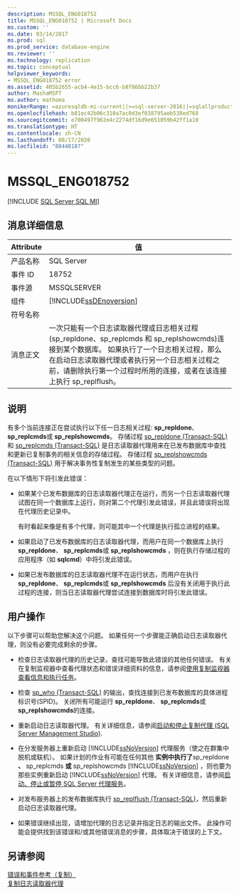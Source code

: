 ```yaml
---
description: MSSQL_ENG018752
title: MSSQL_ENG018752 | Microsoft Docs
ms.custom: ''
ms.date: 03/14/2017
ms.prod: sql
ms.prod_service: database-engine
ms.reviewer: ''
ms.technology: replication
ms.topic: conceptual
helpviewer_keywords:
- MSSQL_ENG018752 error
ms.assetid: 405b2655-acb4-4e15-bcc6-b8f86bb22b37
author: MashaMSFT
ms.author: mathoma
monikerRange: =azuresqldb-mi-current||>=sql-server-2016||=sqlallproducts-allversions
ms.openlocfilehash: b81ec42b06c310a7ac0d3ef038795aeb538ed768
ms.sourcegitcommit: e700497f962e4c2274df16d9e651059b42ff1a10
ms.translationtype: HT
ms.contentlocale: zh-CN
ms.lasthandoff: 08/17/2020
ms.locfileid: "88448187"
---
```

# <a name="mssql_eng018752"></a>MSSQL_ENG018752
[!INCLUDE [SQL Server SQL MI](../../includes/applies-to-version/sql-asdbmi.md)]
    
## <a name="message-details"></a>消息详细信息  
  
|Attribute|值|  
|-|-|  
|产品名称|SQL Server|  
|事件 ID|18752|  
|事件源|MSSQLSERVER|  
|组件|[!INCLUDE[ssDEnoversion](../../includes/ssdenoversion-md.md)]|  
|符号名称||  
|消息正文|一次只能有一个日志读取器代理或日志相关过程(sp_repldone、sp_replcmds 和 sp_replshowcmds)连接到某个数据库。 如果执行了一个日志相关过程，那么在启动日志读取器代理或者执行另一个日志相关过程之前，请删除执行第一个过程时所用的连接，或者在该连接上执行 sp_replflush。|  
  
## <a name="explanation"></a>说明  
 有多个当前连接正在尝试执行以下任一日志相关过程: **sp_repldone**、 **sp_replcmds**或 **sp_replshowcmds**。 存储过程 [sp_repldone &#40;Transact-SQL&#41;](../../relational-databases/system-stored-procedures/sp-repldone-transact-sql.md) 和 [sp_replcmds &#40;Transact-SQL&#41;](../../relational-databases/system-stored-procedures/sp-replcmds-transact-sql.md) 是日志读取器代理用来在已发布数据库中查找和更新已复制事务的相关信息的存储过程。 存储过程 [sp_replshowcmds &#40;Transact-SQL&#41;](../../relational-databases/system-stored-procedures/sp-replshowcmds-transact-sql.md) 用于解决事务性复制发生的某些类型的问题。  
  
 在以下情形下将引发此错误：  
  
-   如果某个已发布数据库的日志读取器代理正在运行，而另一个日志读取器代理试图在同一个数据库上运行，则对第二个代理引发此错误，并且此错误将出现在代理历史记录中。  
  
     有时看起来像是有多个代理，则可能其中一个代理是执行孤立进程的结果。  
  
-   如果启动了已发布数据库的日志读取器代理，而用户在同一个数据库上执行 **sp_repldone**、 **sp_replcmds**或 **sp_replshowcmds** ，则在执行存储过程的应用程序（如 **sqlcmd**）中将引发此错误。  
  
-   如果已发布数据库的日志读取器代理不在运行状态，而用户在执行 **sp_repldone**、 **sp_replcmds**或 **sp_replshowcmds** 后没有关闭用于执行此过程的连接，则当日志读取器代理尝试连接到数据库时将引发此错误。  
  
## <a name="user-action"></a>用户操作  
 以下步骤可以帮助您解决这个问题。 如果任何一个步骤能正确启动日志读取器代理，则没有必要完成剩余的步骤。  
  
-   检查日志读取器代理的历史记录，查找可能导致此错误的其他任何错误。 有关在复制监视器中查看代理状态和错误详细资料的信息，请参阅[使用复制监视器查看信息和执行任务](../../relational-databases/replication/monitor/view-information-and-perform-tasks-replication-monitor.md)。  
  
-   检查 [sp_who &#40;Transact-SQL&#41;](../../relational-databases/system-stored-procedures/sp-who-transact-sql.md) 的输出，查找连接到已发布数据库的具体进程标识号(SPID)。 关闭所有可能运行 **sp_repldone**、 **sp_replcmds**或 **sp_replshowcmds**的连接。  
  
-   重新启动日志读取器代理。 有关详细信息，请参阅[启动和停止复制代理 (SQL Server Management Studio)](../../relational-databases/replication/agents/start-and-stop-a-replication-agent-sql-server-management-studio.md).  
  
-   在分发服务器上重新启动 [!INCLUDE[ssNoVersion](../../includes/ssnoversion-md.md)] 代理服务（使之在群集中脱机或联机）。 如果计划的作业有可能在任何其他 **实例中执行了**sp_repldone **、** sp_replcmds **或** sp_replshowcmds [!INCLUDE[ssNoVersion](../../includes/ssnoversion-md.md)] ，则也要为那些实例重新启动 [!INCLUDE[ssNoVersion](../../includes/ssnoversion-md.md)] 代理。 有关详细信息，请参阅[启动、停止或暂停 SQL Server 代理服务](https://msdn.microsoft.com/library/c95a9759-dd30-4ab6-9ab0-087bb3bfb97c)。  
  
-   对发布服务器上的发布数据库执行 [sp_replflush &#40;Transact-SQL&#41;](../../relational-databases/system-stored-procedures/sp-replflush-transact-sql.md)，然后重新启动日志读取器代理。  
  
-   如果错误继续出现，请增加代理的日志记录并指定日志的输出文件。 此操作可能会提供找到该错误和/或其他错误消息的步骤，具体取决于错误的上下文。  
  
## <a name="see-also"></a>另请参阅  
 [错误和事件参考（复制）](../../relational-databases/replication/errors-and-events-reference-replication.md)   
 [复制日志读取器代理](../../relational-databases/replication/agents/replication-log-reader-agent.md)  
  
  
